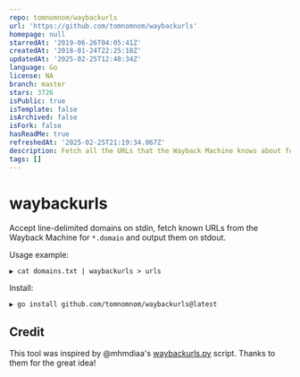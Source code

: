 ```yaml
---
repo: tomnomnom/waybackurls
url: 'https://github.com/tomnomnom/waybackurls'
homepage: null
starredAt: '2019-06-26T04:05:41Z'
createdAt: '2018-01-24T22:25:18Z'
updatedAt: '2025-02-25T12:48:34Z'
language: Go
license: NA
branch: master
stars: 3726
isPublic: true
isTemplate: false
isArchived: false
isFork: false
hasReadMe: true
refreshedAt: '2025-02-25T21:19:34.067Z'
description: Fetch all the URLs that the Wayback Machine knows about for a domain
tags: []
---
```


# waybackurls

Accept line-delimited domains on stdin, fetch known URLs from the Wayback Machine for `*.domain` and output them on stdout.

Usage example:

```
▶ cat domains.txt | waybackurls > urls
```

Install:

```
▶ go install github.com/tomnomnom/waybackurls@latest
```

## Credit

This tool was inspired by @mhmdiaa's [waybackurls.py](https://gist.github.com/mhmdiaa/adf6bff70142e5091792841d4b372050) script.
Thanks to them for the great idea!

